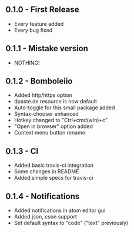 ## 0.1.0 - First Release
* Every feature added
* Every bug fixed
## 0.1.1 - Mistake version
* NOTHING!
## 0.1.2 - Bomboleiio
* Added http/https option
* dpaste.de resource is now default
* Auto-toggle for this small package added
* Syntax-chooser enhanced
* Hotkey changed to "Ctrl+cmd(win)+c"
* "Open in browser" option added
* Context menu button rename
## 0.1.3 - CI
* Added basic travis-ci integration
* Some changes in README
* Added simple specs for travis-ci
## 0.1.4 - Notifications
* Added notifications in atom editor gui
* Added json, cson support
* Set default syntax to "code" ("text" previously)
